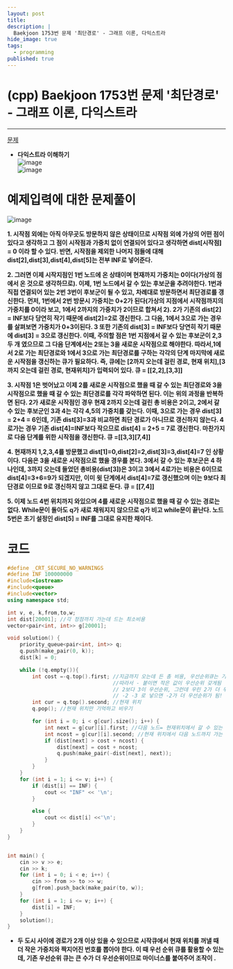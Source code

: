 ```yaml
---
layout: post
title: 
description: |
  Baekjoon 1753번 문제 '최단경로' - 그래프 이론, 다익스트라
hide_image: true
tags:
  - programming
published: true
---
```


# (cpp) Baekjoon 1753번 문제 '최단경로' - 그래프 이론, 다익스트라
* * *
[문제](https://www.acmicpc.net/problem/1753)
   
* **다익스트라 이해하기**   
![image](https://user-images.githubusercontent.com/69246778/219267842-f17ae959-2771-4b52-9ab0-ca28fa0c4cc2.png)   
![image](https://user-images.githubusercontent.com/69246778/219267873-d88f4900-aa28-433b-b9e7-f639123fc507.png)   

# 예제입력에 대한 문제풀이
![image](https://user-images.githubusercontent.com/69246778/219826193-8afb5c34-2969-4a74-a5de-1bd56f36b273.png)   
   
**1. 시작점 외에는 아직 아무곳도 방문하지 않은 상태이므로 시작점 외에 가상의 어떤 점이 있다고 생각하고 그 점이 시작점과 가중치 없이 연결되어 있다고 생각하면 
dist[시작점] = 0 이라 할 수 있다. 반면, 시작점을 제외한 나머지 점들에 대해 dist[2],dist[3],dist[4],dist[5]는 전부 INF로 넣어준다.**   
      
**2. 그러면 이제 시작지점인 1번 노드에 온 상태이며 현재까지 가중치는 0이다(가상의 점에서 온 것으로 생각하므로). 이제, 1번 노드에서 갈 수 있는 후보군을 
추려야한다. 1번과 직접 연결되어 있는 2번 3번이 후보군이 될 수 있고, 차례대로 방문하면서 최단경로를 갱신한다. 먼저, 1번에서 2번 방문시 가중치는
0+2가 된다(가상의 지점에서 시작점까지의 가중치를 0이라 보고, 1에서 2까지의 가중치가 2이므로 합쳐서 2). 2가 기존의 dist[2] = INF보다 당연히 작기
때문에 dist[2]=2로 갱신한다. 그 다음, 1에서 3으로 가는 경우를 살펴보면 가중치가 0+3이된다. 3 또한 기존의 dist[3] = INF보다 당연히 작기 때문에
dist[3] = 3으로 갱신한다. 이때, 주의할 점은 1번 지점에서 갈 수 있는 후보군이 2,3 두 개 였으므로 그 다음 단계에서는 2또는 3을 새로운 시작점으로 해야한다.
따라서,1에서 2로 가는 최단경로와 1에서 3으로 가는 최단경로를 구하는 각각의 단계 마지막에 새로운 시작점을 갱신하는 큐가 필요하다. 
즉, 큐에는 [2까지 오는데 걸린 경로, 현재 위치],[3까지 오는데 걸린 경로, 현재위치]가 입력되어 있다. 큐 = [[2,2],[3,3]]**   
   
**3. 시작점 1은 벗어났고 이제 2를 새로운 시작점으로 했을 때 갈 수 있는 최단경로와 3을 시작점으로 했을 때 갈 수 있는 최단경로를 각각 파악하면 된다. 
이는 위의 과정을 반복하면 된다. 2가 새로운 시작점인 경우 현재 2까지 오는데 걸린 총 비용은 2이고, 2에서 갈 수 있는 후보군인 3과 4는 각각 4,5의
가중치를 갖는다. 이때, 3으로 가는 경우 dist[3] = 2+4 = 6인데, 기존 dist[3]=3과 비교하면 최단 경로가 아니므로 갱신하지 않는다.
4로가는 경우 기존 dist[4]=INF보다 작으므로 dist[4] = 2+5 = 7로 갱신한다. 마찬가지로 다음 단계를 위한 시작점을 갱신한다. 큐 =[[3,3][7,4]]**   
      
**4. 현재까지 1,2,3,4를 방문했고 dist[1]=0,dist[2]=2,dist[3]=3,dist[4]=7 인 상황이다.
다음은 3을 새로운 시작점으로 했을 경우를 본다. 3에서 갈 수 있는 후보군은 4 하나인데, 3까지 오는데 들었던 총비용(dist[3])은 3이고 3에서 4로가는
비용은 6이므로 dist[4]=3+6=9가 되겠지만, 이미 윗 단계에서 dist[4]=7로 갱신했으며 이는 9보다 최단경로 이므로 9로 갱신하지 않고 그대로 둔다. 큐 = [[7,4]]**   
   
**5. 이제 노드 4번 위치까지 와있으며 4를 새로운 시작점으로 했을 때 갈 수 있는 경로는 없다. While문이 돌아도 q가 새로 채워지지 않으므로 q가 비고 while문이 끝난다. 
노드 5번은 초기 설정인 dist[5] = INF를 그대로 유지한 채이다.**   
   
# 코드
```cpp
#define _CRT_SECURE_NO_WARNINGS
#define INF 100000000
#include<iostream>
#include<queue>
#include<vector>
using namespace std;

int v, e, k,from,to,w;
int dist[20001]; //각 정점까지 가는데 드는 최소비용
vector<pair<int, int>> g[20001];

void solution() {
	priority_queue<pair<int, int>> q;
	q.push(make_pair(0, k)); 
	dist[k] = 0;

	while (!q.empty()){
		int cost =-q.top().first; //지금까지 오는데 든 총 비용, 우선순위큐는 기본적으로 큰 값이 우선순위를 가짐
                                  //따라서 - 붙이면 작은 값이 우선순위 갖게됨
                                  // 2보다 3이 우선순위, 그런데 우린 2가 더 우선순위 여야함
                                  // -2 -3 로 넣으면 -2가 더 우선순위가 됨!
		int cur = q.top().second; //현재 위치
		q.pop(); //현재 위치만 기억하고 비우기

		for (int i = 0; i < g[cur].size(); i++) {
			int next = g[cur][i].first; //다음 노드= 현재위치에서 갈 수 있는 후보군
			int ncost = g[cur][i].second; //현재 위치에서 다음 노드까지 가는 비용
			if (dist[next] > cost + ncost) {
				dist[next] = cost + ncost;
				q.push(make_pair(-dist[next], next));
			}
		}
	}
	for (int i = 1; i <= v; i++) {
		if (dist[i] == INF) {
			cout << "INF" << '\n';
		}

		else {
			cout << dist[i] <<'\n';
		}
	}
}


int main() {
	cin >> v >> e;
	cin >> k;
	for (int i = 0; i < e; i++) {
		cin >> from >> to >> w;
		g[from].push_back(make_pair(to, w));
	}
	for (int i = 1; i <= v; i++) {
		dist[i] = INF;
	}
	solution();
}
```
* **두 도시 사이에 경로가 2개 이상 있을 수 있으므로 시작큐에서 현재 위치를 꺼낼 때 더 작은 가중치와 짝지어진 번호를 뽑아야 한다. 이 때 우선 순위 큐를 활용할 수 있는데, 기존 우선순위 큐는 큰 수가 더 우선순위이므로 마이너스를 붙여주어 조작이 .**
